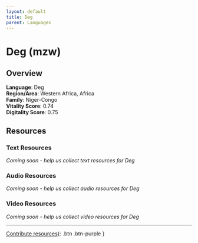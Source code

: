 ```yaml
---
layout: default
title: Deg
parent: Languages
---
```


# Deg (mzw)

## Overview

**Language**: Deg  
**Region/Area**: Western Africa, Africa  
**Family**: Niger-Congo  
**Vitality Score**: 0.74  
**Digitality Score**: 0.75  

## Resources

### Text Resources
*Coming soon - help us collect text resources for Deg*

### Audio Resources
*Coming soon - help us collect audio resources for Deg*

### Video Resources
*Coming soon - help us collect video resources for Deg*

---

[Contribute resources](https://fairtrain.github.io/){: .btn .btn-purple }
